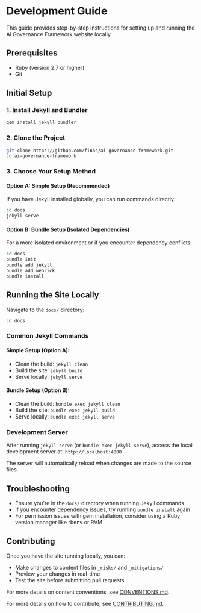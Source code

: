 # Development Guide

This guide provides step-by-step instructions for setting up and running the AI Governance Framework website locally.

## Prerequisites

- Ruby (version 2.7 or higher)
- Git

## Initial Setup

### 1. Install Jekyll and Bundler

```bash
gem install jekyll bundler
```

### 2. Clone the Project

```bash
git clone https://github.com/finos/ai-governance-framework.git
cd ai-governance-framework
```

### 3. Choose Your Setup Method

#### Option A: Simple Setup (Recommended)
If you have Jekyll installed globally, you can run commands directly:

```bash
cd docs
jekyll serve
```

#### Option B: Bundle Setup (Isolated Dependencies)
For a more isolated environment or if you encounter dependency conflicts:

```bash
cd docs
bundle init
bundle add jekyll
bundle add webrick
bundle install
```

## Running the Site Locally

Navigate to the `docs/` directory:

```bash
cd docs
```

### Common Jekyll Commands

#### Simple Setup (Option A):
- Clean the build: `jekyll clean`
- Build the site: `jekyll build`  
- Serve locally: `jekyll serve`

#### Bundle Setup (Option B):
- Clean the build: `bundle exec jekyll clean`
- Build the site: `bundle exec jekyll build`  
- Serve locally: `bundle exec jekyll serve`

### Development Server

After running `jekyll serve` (or `bundle exec jekyll serve`), access the local development server at:
`http://localhost:4000`

The server will automatically reload when changes are made to the source files.

## Troubleshooting

- Ensure you're in the `docs/` directory when running Jekyll commands
- If you encounter dependency issues, try running `bundle install` again
- For permission issues with gem installation, consider using a Ruby version manager like rbenv or RVM

## Contributing

Once you have the site running locally, you can:
- Make changes to content files in `_risks/` and `_mitigations/`
- Preview your changes in real-time
- Test the site before submitting pull requests

For more details on content conventions, see [CONVENTIONS.md](CONVENTIONS.md).

For more details on how to contribute, see [CONTRIBUTING.md](CONTRIBUTING.md).